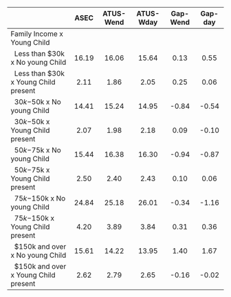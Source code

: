 
|                      |         ASEC |    ATUS-Wend |    ATUS-Wday |     Gap-Wend |      Gap-day |
| -------------------- | :----------: | :----------: | :----------: | :----------: | :----------: |
| Family Income x Young Child |              |              |              |              |              |
| &nbsp;&nbsp;Less than $30k x No young Child |        16.19 |        16.06 |        15.64 |         0.13 |         0.55 |
| &nbsp;&nbsp;Less than $30k x Young Child present |         2.11 |         1.86 |         2.05 |         0.25 |         0.06 |
| &nbsp;&nbsp;$30k-$50k x No young Child |        14.41 |        15.24 |        14.95 |        -0.84 |        -0.54 |
| &nbsp;&nbsp;$30k-$50k x Young Child present |         2.07 |         1.98 |         2.18 |         0.09 |        -0.10 |
| &nbsp;&nbsp;$50k-$75k x No young Child |        15.44 |        16.38 |        16.30 |        -0.94 |        -0.87 |
| &nbsp;&nbsp;$50k-$75k x Young Child present |         2.50 |         2.40 |         2.43 |         0.10 |         0.06 |
| &nbsp;&nbsp;$75k-$150k x No young Child |        24.84 |        25.18 |        26.01 |        -0.34 |        -1.16 |
| &nbsp;&nbsp;$75k-$150k x Young Child present |         4.20 |         3.89 |         3.84 |         0.31 |         0.36 |
| &nbsp;&nbsp;$150k and over x No young Child |        15.61 |        14.22 |        13.95 |         1.40 |         1.67 |
| &nbsp;&nbsp;$150k and over x Young Child present |         2.62 |         2.79 |         2.65 |        -0.16 |        -0.02 |

